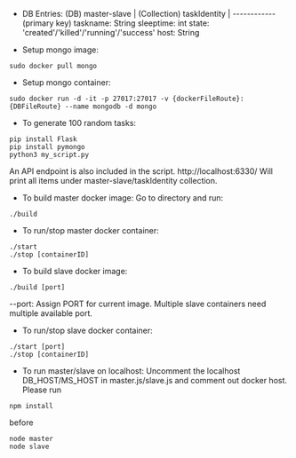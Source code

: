- DB Entries:
(DB)                master-slave
                         |
(Collection)        taskIdentity
                         |
                    ------------
(primary key)   taskname:       String
                sleeptime:      int
                state:          'created'/'killed'/'running'/'success'
                host:           String

- Setup mongo image:
```
sudo docker pull mongo
```

- Setup mongo container:
```
sudo docker run -d -it -p 27017:27017 -v {dockerFileRoute}:{DBFileRoute} --name mongodb -d mongo
```

- To generate 100 random tasks:
```
pip install Flask
pip install pymongo
python3 my_script.py
```
An API endpoint is also included in the script. 
http://localhost:6330/ Will print all items under master-slave/taskIdentity collection.

- To build master docker image:
Go to directory and run:
```
./build
```

- To run/stop master docker container:
```
./start
./stop [containerID]
```

- To build slave docker image:
```
./build [port]
```
--port: Assign PORT for current image. Multiple slave containers need multiple available port.

- To run/stop slave docker container:
```
./start [port]
./stop [containerID]
```

- To run master/slave on localhost:
Uncomment the localhost DB_HOST/MS_HOST in master.js/slave.js and comment out docker host.
Please run 
```
npm install
```
before 
```
node master
node slave
```
